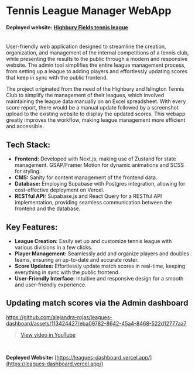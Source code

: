 # Tennis League Manager WebApp

<h4 align="left">
 <span>Deployed website:</span> <a href="https://leagues-dashboard.vercel.app">Highbury Fields tennis league</a> 
</h4>

<br />
User-friendly web application designed to streamline the creation, organization, and management of the internal competitions of a tennis club, while presenting the results to the public through a modern and responsive website. The admin tool simplifies the entire league management process, from setting up a league to adding players and effortlessly updating scores that keep in sync with the public frontend. 

The project originated from the need of the Highbury and Islington Tennis Club to simplify the management of their leagues, which involved maintaining the league data manually on an Excel spreadsheet. With every score report, there would be a manual update followed by a screenshot upload to the existing website to display the updated scores. This webapp greatly improves the workflow, making league management more efficient and accessible.

## Tech Stack:
- **Frontend:** Developed with Next.js, making use of Zustand for state management. GSAP/Framer Motion for dynamic animations and SCSS for styling.
- **CMS:** Sanity for content management of the frontend data.
- **Database:** Employing Supabase with Postgres integration, allowing for cost-effective deployment on Vercel.
- **RESTful API:** Supabase.js and React Query for a RESTful API implementation, providing seamless communication between the frontend and the database.

## Key Features:
- **League Creation:** Easily set up and customize tennis league with various divisions in a few clicks.
- **Player Management:** Seamlessly add and organize players and doubles teams, ensuring an up-to-date and accurate roster.
- **Score Updates:** Effortlessly update match scores in real-time, keeping everything in sync with the public frontend.
- **User-Friendly Interface:** Intuitive and responsive design for a smooth and user-friendly experience.

## Updating match scores via the Admin dashboard
https://github.com/alejandra-rojas/leagues-dashboard/assets/113424427/eba09782-8642-45a4-8468-522d12777aa7
> [View video in YouTube](https://youtu.be/LttM9l2eTSU)

</br>

**Deployed Website:** [https://leagues-dashboard.vercel.app/](https://leagues-dashboard.vercel.app/)
